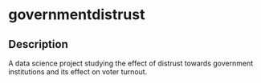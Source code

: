 # governmentdistrust

## Description

A data science project studying the effect of distrust towards government institutions and its effect on voter turnout. 

